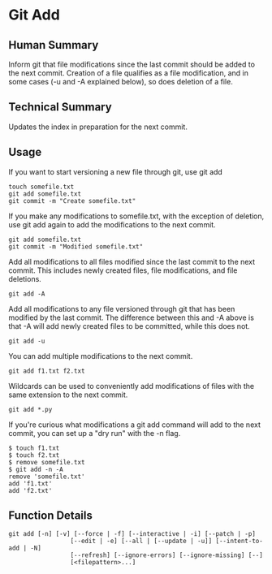 Git Add
=======

Human Summary
-------------
Inform git that file modifications since the last commit should be added to the
next commit. Creation of a file qualifies as a file modification, and in some
cases (-u and -A explained below), so does deletion of a file.

Technical Summary
-----------------
Updates the index in preparation for the next commit.

Usage
-----

If you want to start versioning a new file through git, use git add 

    touch somefile.txt
    git add somefile.txt
    git commit -m "Create somefile.txt"

If you make any modifications to somefile.txt, with the exception of deletion,
use git add again to add the modifications to the next commit.

    git add somefile.txt
    git commit -m "Modified somefile.txt"

Add all modifications to all files modified since the last commit to the next
commit. This includes newly created files, file modifications, and file
deletions.

    git add -A

Add all modifications to any file versioned through git that has been modified
by the last commit. The difference between this and -A above is that -A will
add newly created files to be committed, while this does not.

    git add -u

You can add multiple modifications to the next commit.

    git add f1.txt f2.txt

Wildcards can be used to conveniently add modifications of files with the same
extension to the next commit.

    git add *.py

If you're curious what modifications a git add command will add to the next
commit, you can set up a "dry run" with the -n flag.

    $ touch f1.txt
    $ touch f2.txt
    $ remove somefile.txt
    $ git add -n -A
    remove 'somefile.txt'
    add 'f1.txt'
    add 'f2.txt'
    

Function Details
-----------------

    git add [-n] [-v] [--force | -f] [--interactive | -i] [--patch | -p]
                     [--edit | -e] [--all | [--update | -u]] [--intent-to-add | -N]
                     [--refresh] [--ignore-errors] [--ignore-missing] [--]
                     [<filepattern>...]



